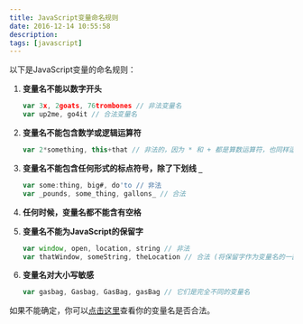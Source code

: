 ```yaml
---
title: JavaScript变量命名规则
date: 2016-12-14 10:55:58
description:
tags: [javascript]
---
```


以下是JavaScript变量的命名规则：

1. **变量名不能以数字开头**

   ```javascript
   var 3x, 2goats, 76trombones // 非法变量名
   var up2me, go4it // 合法变量名
   ```

2. **变量名不能包含数学或逻辑运算符**

   ```javascript
   var 2*something, this+that // 非法的，因为 * 和 + 都是算数运算符，也同样适用于 ^, /, \, ! 等符号。
   ```

3. **变量名不能包含任何形式的标点符号，除了下划线 `_`**

   ```javascript
   var some:thing, big#, do'to // 非法
   var _pounds, some_thing, gallons_ // 合法
   ```

4. **任何时候，变量名都不能含有空格**

5. **变量名不能为JavaScript的保留字**

   ```javascript
   var window, open, location, string // 非法
   var thatWindow, someString, theLocation // 合法 (将保留字作为变量名的一部分是合法的)
   ```

6. **变量名对大小写敏感**

   ```javascript
   var gasbag, Gasbag, GasBag, gasBag // 它们是完全不同的变量名
   ```

如果不能确定，你可以[点击这里](https://mothereff.in/js-variables)查看你的变量名是否合法。
